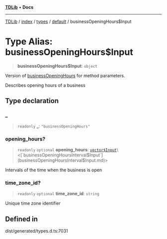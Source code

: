 [**TDLib**](../../../../../../README.md) • **Docs**

***

[TDLib](../../../../../../modules.md) / [index](../../../../../README.md) / [types](../../../README.md) / [default](../README.md) / businessOpeningHours$Input

# Type Alias: businessOpeningHours$Input

> **businessOpeningHours$Input**: `object`

Version of [businessOpeningHours](businessOpeningHours.md) for method parameters.

Describes opening hours of a business

## Type declaration

### \_

> `readonly` **\_**: `"businessOpeningHours"`

### opening\_hours?

> `readonly` `optional` **opening\_hours**: [`vector$Input`](vector$Input.md)\<[`businessOpeningHoursInterval$Input`](businessOpeningHoursInterval$Input.md)\>

Intervals of the time when the business is open

### time\_zone\_id?

> `readonly` `optional` **time\_zone\_id**: `string`

Unique time zone identifier

## Defined in

dist/generated/types.d.ts:7031
